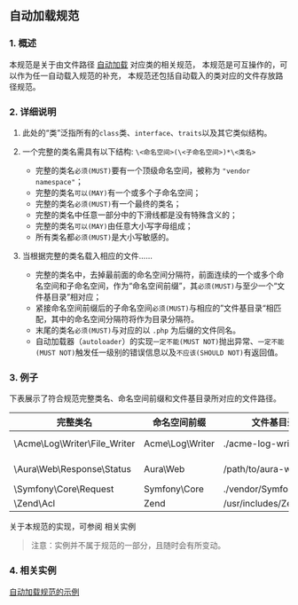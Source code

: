 ## 自动加载规范

### 1. 概述
本规范是关于由文件路径 [自动加载](http://php.net/autoload) 对应类的相关规范，
本规范是可互操作的，可以作为任一自动载入规范的补充，
本规范还包括自动载入的类对应的文件存放路径规范。

###  2. 详细说明

1. 此处的“类”泛指所有的`class`类、`interface`、`traits`以及其它类似结构。

2. 一个完整的类名需具有以下结构:
   `\<命名空间>(\<子命名空间>)*\<类名>`
   
    - 完整的类名`必须(MUST)`要有一个顶级命名空间，被称为 `"vendor namespace"`；
    - 完整的类名`可以(MAY)`有一个或多个子命名空间；
    - 完整的类名`必须(MUST)`有一个最终的类名；
    - 完整的类名中任意一部分中的下滑线都是没有特殊含义的；
    - 完整的类名`可以(MAY)`由任意大小写字母组成；
    - 所有类名都`必须(MUST)`是大小写敏感的。
    
3. 当根据完整的类名载入相应的文件……
    - 完整的类名中，去掉最前面的命名空间分隔符，前面连续的一个或多个命名空间和子命名空间，作为“命名空间前缀”，其`必须(MUST)`与至少一个“文件基目录”相对应；
    - 紧接命名空间前缀后的子命名空间`必须(MUST)`与相应的”文件基目录“相匹配，其中的命名空间分隔符将作为目录分隔符。
    - 末尾的类名`必须(MUST)`与对应的以 `.php` 为后缀的文件同名。
    - 自动加载器（`autoloader`）的实现`一定不能(MUST NOT)`抛出异常、`一定不能(MUST NOT)`触发任一级别的错误信息以及`不应该(SHOULD NOT)`有返回值。
    
### 3. 例子
下表展示了符合规范完整类名、命名空间前缀和文件基目录所对应的文件路径。

| 完整类名	    | 命名空间前缀   | 文件基目录 | 文件路径  |
| ------------- | ------------ | --------- | -------- |
|   \Acme\Log\Writer\File_Writer          | Acme\Log\Writer         |   ./acme-log-writer/lib/  |   ./acme-log-writer/lib/File_Writer.php    |
|   \Aura\Web\Response\Status             | Aura\Web                |	/path/to/aura-web/src/  |   /path/to/aura-web/src/Response/Status.php|
|   \Symfony\Core\Request	              | Symfony\Core        	|   ./vendor/Symfony/Core/	|   ./vendor/Symfony/Core/Request.php        |
|   \Zend\Acl	                          | Zend	                |   /usr/includes/Zend/	    |   /usr/includes/Zend/Acl.php               |

关于本规范的实现，可参阅 相关实例

>注意：实例并不属于规范的一部分，且随时会有所变动。

### 4. 相关实例
[自动加载规范的示例](php-psr-4-examples.md)